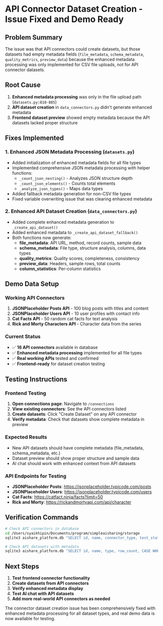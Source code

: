 # API Connector Dataset Creation - Issue Fixed and Demo Ready

## Problem Summary
The issue was that API connectors could create datasets, but those datasets had empty metadata fields (`file_metadata`, `schema_metadata`, `quality_metrics`, `preview_data`) because the enhanced metadata processing was only implemented for CSV file uploads, not for API connector datasets.

## Root Cause
1. **Enhanced metadata processing** was only in the file upload path (`datasets.py:810-885`)
2. **API dataset creation** in `data_connectors.py` didn't generate enhanced metadata
3. **Frontend dataset preview** showed empty metadata because the API datasets lacked proper structure

## Fixes Implemented

### 1. Enhanced JSON Metadata Processing (`datasets.py`)
- Added initialization of enhanced metadata fields for all file types
- Implemented comprehensive JSON metadata processing with helper functions:
  - `_count_json_nesting()` - Analyzes JSON structure depth
  - `_count_json_elements()` - Counts total elements
  - `_analyze_json_types()` - Maps data types
- Added fallback metadata generation for non-CSV file types
- Fixed variable overwriting issue that was clearing enhanced metadata

### 2. Enhanced API Dataset Creation (`data_connectors.py`)
- Added complete enhanced metadata generation to `_create_api_dataset()`
- Added enhanced metadata to `_create_api_dataset_fallback()`
- Both functions now generate:
  - **file_metadata**: API URL, method, record counts, sample data
  - **schema_metadata**: File type, structure analysis, columns, data types
  - **quality_metrics**: Quality scores, completeness, consistency
  - **preview_data**: Headers, sample rows, total counts
  - **column_statistics**: Per-column statistics

## Demo Data Setup

### Working API Connectors
1. **JSONPlaceholder Posts API** - 100 blog posts with titles and content
2. **JSONPlaceholder Users API** - 10 user profiles with contact info
3. **Cat Facts API** - 50 random cat facts for text analysis
4. **Rick and Morty Characters API** - Character data from the series

### Current Status
- ✅ **16 API connectors** available in database
- ✅ **Enhanced metadata processing** implemented for all file types
- ✅ **Real working APIs** tested and confirmed
- ✅ **Frontend-ready** for dataset creation testing

## Testing Instructions

### Frontend Testing
1. **Open connections page**: Navigate to `/connections`
2. **View existing connectors**: See the API connectors listed
3. **Create datasets**: Click "Create Dataset" on any API connector
4. **Verify metadata**: Check that datasets show complete metadata in preview

### Expected Results
- New API datasets should have complete metadata (file_metadata, schema_metadata, etc.)
- Dataset preview should show proper structure and sample data
- AI chat should work with enhanced context from API datasets

### API Endpoints for Testing
- **JSONPlaceholder Posts**: https://jsonplaceholder.typicode.com/posts
- **JSONPlaceholder Users**: https://jsonplaceholder.typicode.com/users
- **Cat Facts**: https://catfact.ninja/facts?limit=50
- **Rick and Morty**: https://rickandmortyapi.com/api/character

## Verification Commands
```bash
# Check API connectors in database
cd /Users/syaikhipin/Documents/program/simpleaisharing/storage
sqlite3 aishare_platform.db "SELECT id, name, connector_type, test_status FROM database_connectors WHERE connector_type = 'api';"

# Check API datasets with metadata
sqlite3 aishare_platform.db "SELECT id, name, type, row_count, CASE WHEN file_metadata IS NOT NULL THEN 'Yes' ELSE 'No' END as has_metadata FROM datasets WHERE type = 'api';"
```

## Next Steps
1. **Test frontend connector functionality**
2. **Create datasets from API connectors**
3. **Verify enhanced metadata display**
4. **Test AI chat with API datasets**
5. **Add more real-world API connectors as needed**

The connector dataset creation issue has been comprehensively fixed with enhanced metadata processing for all dataset types, and real demo data is now available for testing.
